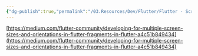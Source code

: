 ```yaml
---
{"dg-publish":true,"permalink":"/03.Resources/Dev/Flutter/Flutter - Screen Orientation에 따른 개발/","tags":["dev","flutter"],"noteIcon":""}
---
```




[https://medium.com/flutter-community/developing-for-multiple-screen-sizes-and-orientations-in-flutter-fragments-in-flutter-a4c51b849434](https://medium.com/flutter-community/developing-for-multiple-screen-sizes-and-orientations-in-flutter-fragments-in-flutter-a4c51b849434)